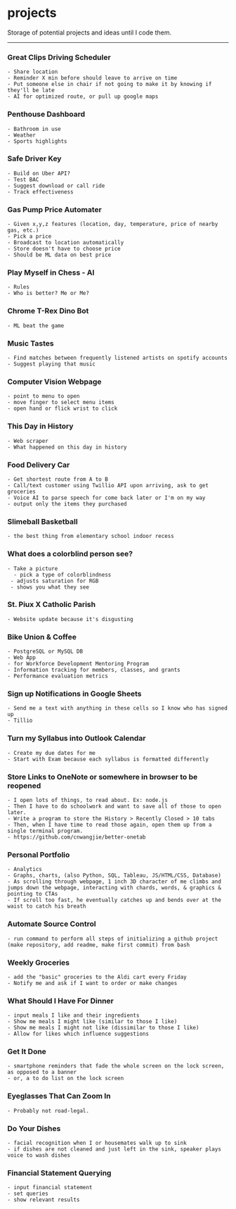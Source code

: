 # projects
Storage of potential projects and ideas until I code them.

---

### Great Clips Driving Scheduler
	- Share location
	- Reminder X min before should leave to arrive on time 
	- Put someone else in chair if not going to make it by knowing if they'll be late
	- AI for optimized route, or pull up google maps

### Penthouse Dashboard
	- Bathroom in use
	- Weather
	- Sports highlights

### Safe Driver Key
	- Build on Uber API?
	- Test BAC
	- Suggest download or call ride
	- Track effectiveness

### Gas Pump Price Automater
	- Given x,y,z features (location, day, temperature, price of nearby gas, etc.)
	- Pick a price
	- Broadcast to location automatically
	- Store doesn't have to choose price
	- Should be ML data on best price

### Play Myself in Chess - AI
	- Rules
	- Who is better? Me or Me?

### Chrome T-Rex Dino Bot
	- ML beat the game

### Music Tastes
	- Find matches between frequently listened artists on spotify accounts
	- Suggest playing that music

### Computer Vision Webpage
  	- point to menu to open 
  	- move finger to select menu items
  	- open hand or flick wrist to click

### This Day in History
	- Web scraper
  	- What happened on this day in history

### Food Delivery Car
	- Get shortest route from A to B
	- Call/text customer using Twillio API upon arriving, ask to get groceries
	- Voice AI to parse speech for come back later or I'm on my way
	- output only the items they purchased

### Slimeball Basketball
	- the best thing from elementary school indoor recess

### What does a colorblind person see?
	- Take a picture
	  - pick a type of colorblindness
 	 - adjusts saturation for RGB 
 	 - shows you what they see 

### St. Piux X Catholic Parish
	- Website update because it's disgusting

### Bike Union & Coffee
	- PostgreSQL or MySQL DB
	- Web App
  	- for Workforce Development Mentoring Program
  	- Information tracking for members, classes, and grants
  	- Performance evaluation metrics

### Sign up Notifications in Google Sheets
	- Send me a text with anything in these cells so I know who has signed up
	- Tillio 

### Turn my Syllabus into Outlook Calendar
	- Create my due dates for me
	- Start with Exam because each syllabus is formatted differently

### Store Links to OneNote or somewhere in browser to be reopened
	- I open lots of things, to read about. Ex: node.js
	- Then I have to do schoolwork and want to save all of those to open later.
	- Write a program to store the History > Recently Closed > 10 tabs
	- Then, when I have time to read those again, open them up from a single terminal program.
	- https://github.com/cnwangjie/better-onetab

### Personal Portfolio
	- Analytics
	- Graphs, charts, (also Python, SQL, Tableau, JS/HTML/CSS, Database)
	- As scrolling through webpage, 1 inch 3D character of me climbs and jumps down the webpage, interacting with chards, words, & graphics & pointing to CTAs
	- If scroll too fast, he eventually catches up and bends over at the waist to catch his breath

### Automate Source Control
	- run command to perform all steps of initializing a github project (make repository, add readme, make first commit) from bash

### Weekly Groceries
	- add the "basic" groceries to the Aldi cart every Friday 
	- Notify me and ask if I want to order or make changes
	
### What Should I Have For Dinner
	- input meals I like and their ingredients
	- Show me meals I might like (similar to those I like)
	- Show me meals I might not like (dissimilar to those I like)
	- Allow for likes which influence suggestions

### Get It Done
	- smartphone reminders that fade the whole screen on the lock screen, as opposed to a banner
	- or, a to do list on the lock screen

### Eyeglasses That Can Zoom In
	- Probably not road-legal.

### Do Your Dishes
	- facial recognition when I or housemates walk up to sink
	- if dishes are not cleaned and just left in the sink, speaker plays voice to wash dishes

### Financial Statement Querying
	- input financial statement
	- set queries
	- show relevant results

